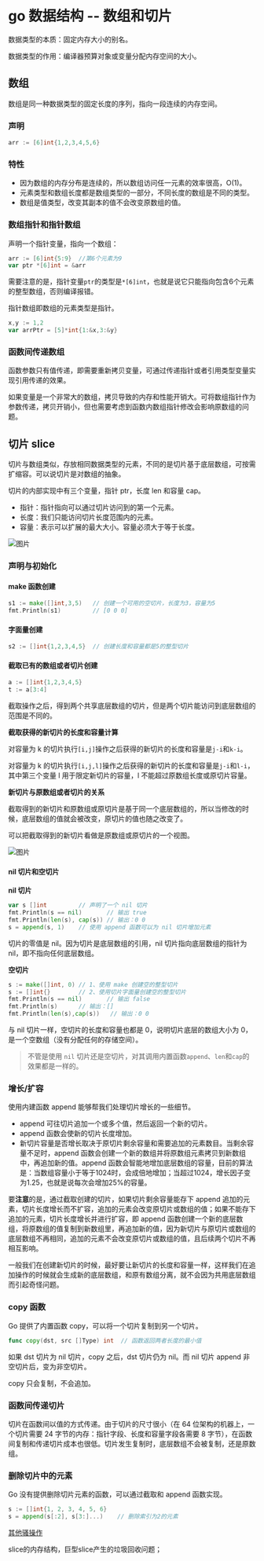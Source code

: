 # go 数据结构 -- 数组和切片

数据类型的本质：固定内存大小的别名。

数据类型的作用：编译器预算对象或变量分配内存空间的大小。

## 数组

数组是同一种数据类型的固定长度的序列，指向一段连续的内存空间。

### 声明

```go
arr := [6]int{1,2,3,4,5,6}
```

### 特性

* 因为数组的内存分布是连续的，所以数组访问任一元素的效率很高，O(1)。
* 元素类型和数组长度都是数组类型的一部分，不同长度的数组是不同的类型。
* 数组是值类型，改变其副本的值不会改变原数组的值。

### 数组指针和指针数组

声明一个指针变量，指向一个数组：

```go
arr := [6]int{5:9}	//第6个元素为9
var ptr *[6]int = &arr
```

需要注意的是，指针变量`ptr`的类型是`*[6]int`，也就是说它只能指向包含6个元素的整型数组，否则编译报错。

指针数组即数组的元素类型是指针。

```go
x,y := 1,2
var arrPtr = [5]*int{1:&x,3:&y}
```

### 函数间传递数组

函数参数只有值传递，即需要重新拷贝变量，可通过传递指针或者引用类型变量实现引用传递的效果。

如果变量是一个非常大的数组，拷贝导致的内存和性能开销大。可将数组指针作为参数传递，拷贝开销小，但也需要考虑到函数内数组指针修改会影响原数组的问题。

## 切片 slice

切片与数组类似，存放相同数据类型的元素，不同的是切片基于底层数组，可按需扩缩容。可以说切片是对数组的抽象。

切片的内部实现中有三个变量，指针 ptr，长度 len 和容量 cap。

* 指针：指针指向可以通过切片访问到的第一个元素。
* 长度：我们只能访问切片长度范围内的元素。
* 容量：表示可以扩展的最大大小。容量必须大于等于长度。

![图片](https://mmbiz.qpic.cn/mmbiz_jpg/ibvOicqJ38kUdlc7Or1hfWBhI3saicOMy3Q6wE3ZFFMvRmibQ2cCAR3tTMO3VRdvp0wjOT3WCLl2MjhicLhCykyicuxw/640?wx_fmt=jpeg&tp=webp&wxfrom=5&wx_lazy=1&wx_co=1)

### 声明与初始化

#### make 函数创建

```go
s1 := make([]int,3,5)	// 创建一个可用的空切片，长度为3，容量为5
fmt.Println(s1)			// [0 0 0]
```

#### 字面量创建

```go
s2 := []int{1,2,3,4,5}  // 创建长度和容量都是5的整型切片
```

#### 截取已有的数组或者切片创建

```go
a := []int{1,2,3,4,5}
t := a[3:4]
```

截取操作之后，得到两个共享底层数组的切片，但是两个切片能访问到底层数组的范围是不同的。

**截取获得的新切片的长度和容量计算**

对容量为 k 的切片执行`[i,j]`操作之后获得的新切片的长度和容量是`j-i`和`k-i`。

对容量为 k 的切片执行`[i,j,l]`操作之后获得的新切片的长度和容量是`j-i`和`l-i`，其中第三个变量 l 用于限定新切片的容量，l 不能超过原数组长度或原切片容量。

**新切片与原数组或者切片的关系**

截取得到的新切片和原数组或原切片是基于同一个底层数组的，所以当修改的时候，底层数组的值就会被改变，原切片的值也随之改变了。

可以把截取得到的新切片看做是原数组或原切片的一个视图。

![图片](https://mmbiz.qpic.cn/mmbiz_jpg/ibvOicqJ38kUdlc7Or1hfWBhI3saicOMy3Q8nShOv6RUwA0tkGLH8ic7P9RF3wPPvzl2ujibRFxkLkmnibBkoCgxIsAw/640?wx_fmt=jpeg&tp=webp&wxfrom=5&wx_lazy=1&wx_co=1)

#### nil 切片和空切片

**nil 切片**

```go
var s []int			// 声明了一个 nil 切片
fmt.Println(s == nil)   	// 输出 true
fmt.Println(len(s), cap(s)) // 输出：0 0
s = append(s, 1)	// 使用 append 函数可以为 nil 切片增加元素
```

切片的零值是 nil。因为切片是底层数组的引用，nil 切片指向底层数组的指针为 nil，即不指向任何底层数组。

**空切片**

```go
s := make([]int, 0)	// 1、使用 make 创建空的整型切片
s := []int{}		// 2、使用切片字面量创建空的整型切片
fmt.Println(s == nil)   	// 输出 false
fmt.Println(s)   	// 输出：[]
fmt.Println(len(s),cap(s))   // 输出：0 0
```

与 nil 切片一样，空切片的长度和容量也都是 0，说明切片底层的数组大小为 0，是一个空数组（没有分配任何的存储空间）。

> 不管是使用 `nil` 切片还是空切片，对其调用内置函数`append`、`len`和`cap`的效果都是一样的。

### 增长/扩容

使用内建函数 append 能够帮我们处理切片增长的一些细节。

* append 可往切片追加一个或多个值，然后返回一个新的切片。
* append 函数会使新的切片长度增加。
* 新切片容量是否增长取决于原切片剩余容量和需要追加的元素数目。当剩余容量不足时，append 函数会创建一个新的数组并将原数组元素拷贝到新数组中，再追加新的值。append 函数会智能地增加底层数组的容量，目前的算法是：当数组容量小于等于1024时，会成倍地增加；当超过1024，增长因子变为1.25，也就是说每次会增加25%的容量。

要**注意**的是，通过截取创建的切片，如果切片剩余容量能存下 append 追加的元素，切片长度增长而不扩容，追加的元素会改变原切片或数组的值；如果不能存下追加的元素，切片长度增长并进行扩容，即 append 函数创建一个新的底层数组，将原数组的值复制到新数组里，再追加新的值，因为新切片与原切片或数组的底层数组不再相同，追加的元素不会改变原切片或数组的值，且后续两个切片不再相互影响。

一般我们在创建新切片的时候，最好要让新切片的长度和容量一样，这样我们在追加操作的时候就会生成新的底层数组，和原有数组分离，就不会因为共用底层数组而引起奇怪问题。

### copy 函数

Go 提供了内置函数 copy，可以将一个切片复制到另一个切片。

```go
func copy(dst, src []Type) int	// 函数返回两者长度的最小值
```

如果 dst 切片为 nil 切片，copy 之后，dst 切片仍为 nil。而 nil 切片 append 非空切片后，变为非空切片。

copy 只会复制，不会追加。

### 函数间传递切片

切片在函数间以值的方式传递。由于切片的尺寸很小（在 64 位架构的机器上，一个切片需要 24 字节的内存：指针字段、长度和容量字段各需要 8 字节），在函数间复制和传递切片成本也很低。切片发生复制时，底层数组不会被复制，还是原数组。

### 删除切片中的元素

Go 没有提供删除切片元素的函数，可以通过截取和 append 函数实现。

```go
s := []int{1, 2, 3, 4, 5, 6}
s = append(s[:2], s[3:]...)    // 删除索引为2的元素
```

[其他骚操作](https://mp.weixin.qq.com/s/FymHB5hERd29ypUOCZaRJA)



slice的内存结构，巨型slice产生的垃圾回收问题；